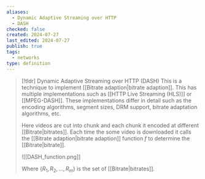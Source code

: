 ```yaml
---
aliases:
  - Dynamic Adaptive Streaming over HTTP
  - DASH
checked: false
created: 2024-07-27
last_edited: 2024-07-27
publish: true
tags:
  - networks
type: definition
---
```

>[!tldr] Dynamic Adaptive Streaming over HTTP (DASH)
>This is a technique to implement [[Bitrate adaption|bitrate adaption]]. This has multiple implementations such as [[HTTP Live Streaming (HLS)]] or [[MPEG-DASH]]. These implementations differ in detail such as the encoding algorithms, segment sizes, DRM support, bitrate adaptation algorithms, etc.
>
>Here videos are cut into chunk and each chunk it encoded at different [[Bitrate|bitrates]]. Each time the some video is downloaded it calls the [[Bitrate adaption|bitrate adaption]] function $f$ to determine the [[Bitrate|bitrate]].
>
>![[DASH_function.png]]
>
>Where $\{R_1, R_2, \ldots, R_m\}$ is the set of [[Bitrate|bitrates]]. 

